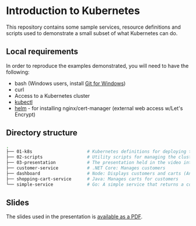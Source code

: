 # Introduction to Kubernetes

This repository contains some sample services, resource definitions and scripts used to demonstrate a small subset of what Kubernetes can do.

## Local requirements

In order to reproduce the examples demonstrated, you will need to have the following:

- bash (Windows users, install [Git for Windows](https://git-scm.com/download/win))
- curl
- Access to a Kubernetes cluster
- [kubectl](https://kubernetes.io/docs/tasks/tools/install-kubectl/)
- [helm](https://docs.helm.sh/using_helm/#installing-helm) - for installing nginx/cert-manager (external web access w/Let's Encrypt)

## Directory structure

```bash
.
├── 01-k8s                     # Kubernetes definitions for deploying the demo services
├── 02-scripts                 # Utility scripts for managing the cluster and teardown/setup of a fresh cluster.
├── 03-presentation            # The presentation held in the video introduction
├── customer-service           # .NET Core: Manages customers
├── dashboard                  # Node: Displays customers and carts (AngularJS)
├── shopping-cart-service      # Java: Manages carts for customers
└── simple-service             # Go: A simple service that returns a counter value
```

## Slides

The slides used in the presentation is [available as a PDF](./03-presentation/presentation.pdf).
